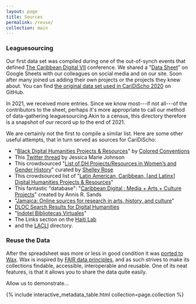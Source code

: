 ```yaml
---
layout: page
title: Sources
permalink: /reuse/
collection: main
---
```


### Leaguesourcing

Our first data set was compiled during one of the out-of-synch events that defined [The Caribbean Digital VII](http://caribbeandigitalnyc.net/2020/directory/) conference. We shared a "[Data Sheet](https://docs.google.com/spreadsheets/d/1PfgI0GrQR60gwRFVIZmZtWae9JyAMpZNFOZRe5xsMsg/edit#gid=1461016146)" on Google Sheets with our colleagues on social media and on our site. Soon after many joined us adding their own projects or the projects they knew about. You can find [the original data set used in CariDiScho 2020](https://github.com/elotroalex/caridischo/blob/main/_data/2020.csv) on GitHub.

In 2021, we received more entries. Since we know most---if not all---of the contributors to the sheet, perhaps it's more appropriate to call our method of data-gathering leaguesourcing.Akin to a census, this directory therefore is a snapshot of our record up to the end of 2021.

We are certainly not the first to compile a similar list. Here are some other useful attempts, that in turn served as sources for CariDiScho:

- "[Black Digital Humanities Projects & Resources](https://docs.google.com/document/d/1rZwucjyAAR7QiEZl238_hhRPXo5-UKXt2_KCrwPZkiQ/edit#heading=h.lfar8xoosxqv)" by [Colored Conventions](https://twitter.com/CCP_org)
- This [Twitter thread](https://twitter.com/jmjafrx/status/1285202367605022720) by Jessica Marie Johnson
- This crowdsourced "[List of DH Projects/Resources in Women’s and Gender History](https://docs.google.com/document/d/1u-5vO2oQDUcqcBkvK9BUlzOPYxIPFZxXgC1quUZv37c/edit)" curated by [Shelley Rose](https://twitter.com/shelleyerose)
- This crowdsourced list of "[Latin American, Caribbean, \[and Latinx\] Digital Humanities Projects & Resources](https://docs.google.com/document/d/1JE5s77JETxUC6Qx_ZOd7aiRxfr2WBPNDweTemJGcYT8/edit#heading=h.epa9pw1nzaoj)"
- This fantastic "database": "[Caribbean Digital : Media + Arts + Culture Projects](https://docs.google.com/spreadsheets/d/1_v7LmyvN7Xwgev0Fqhs22gzUxraB5sZoZ9amF8G2cxE/edit#gid=0)" created by Annis R. Sands
- "[Jamaica: Online sources for research in arts, history, and culture](https://crln.acrl.org/index.php/crlnews/article/view/9496/10780)"
- [DLOC Search Results for Digital Humanities](https://dloc.com/results?q=Digital+Humanities)
- "[Indotel Bibliotecas Virtuales](http://cti.indotel.gob.do/bibliotecas-virtuales/)"
- The Links section on the [Haiti Lab](https://sites.duke.edu/haitilab/)
- and the [LACLI](https://salalm.org/lane/lacli/) directory.
 

### Reuse the Data

After the spreadsheet was more or less in good condition it was [ported to Wax](https://minicomp.github.io/wax/). Wax is inspired by [FAIR data principles](https://journal.code4lib.org/articles/13427), and as such strives to make its collections findable, accessible, interoperable and reusable. One of its neat features, is that it allows you to share the data quite easily. 

Allow us to demonstrate...


{% include interactive_metadata_table.html collection=page.collection %}
